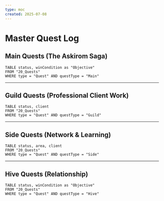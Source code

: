 ```yaml
---
type: moc
created: 2025-07-08
---
```


# Master Quest Log

## Main Quests (The Askirom Saga)

```dataview
TABLE status, winCondition as "Objective"
FROM "20_Quests"
WHERE type = "Quest" AND questType = "Main"
```

---

## Guild Quests (Professional Client Work)

```dataview
TABLE status, client
FROM "20_Quests"
WHERE type = "Quest" AND questType = "Guild"
```

---

## Side Quests (Network & Learning)

```dataview
TABLE status, area, client
FROM "20_Quests"
WHERE type = "Quest" AND questType = "Side"
```

---

## Hive Quests (Relationship)

```dataview
TABLE status, winCondition as "Objective"
FROM "20_Quests"
WHERE type = "Quest" AND questType = "Hive"
```
